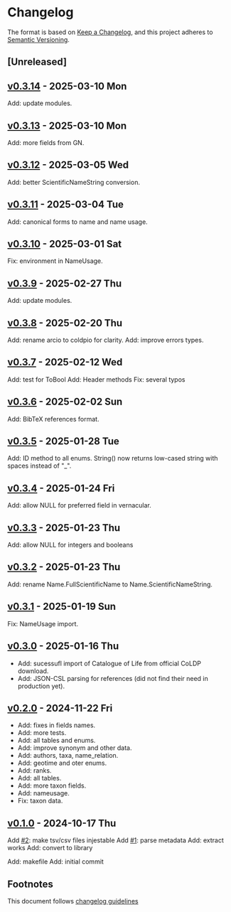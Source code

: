 # Changelog

The format is based on [Keep a Changelog](https://keepachangelog.com/en/1.0.0/),
and this project adheres to [Semantic Versioning](https://semver.org/spec/v2.0.0.html).

## [Unreleased]

## [v0.3.14] - 2025-03-10 Mon

Add: update modules.

## [v0.3.13] - 2025-03-10 Mon

Add: more fields from GN.

## [v0.3.12] - 2025-03-05 Wed

Add: better ScientificNameString conversion.

## [v0.3.11] - 2025-03-04 Tue

Add: canonical forms to name and name usage.

## [v0.3.10] - 2025-03-01 Sat

Fix: environment in NameUsage.

## [v0.3.9] - 2025-02-27 Thu

Add: update modules.

## [v0.3.8] - 2025-02-20 Thu

Add: rename arcio to coldpio for clarity.
Add: improve errors types.

## [v0.3.7] - 2025-02-12 Wed

Add: test for ToBool
Add: Header methods
Fix: several typos

## [v0.3.6] - 2025-02-02 Sun

Add: BibTeX references format.

## [v0.3.5] - 2025-01-28 Tue

Add: ID method to all enums. String() now returns low-cased string with
spaces instead of "\_".

## [v0.3.4] - 2025-01-24 Fri

Add: allow NULL for preferred field in vernacular.

## [v0.3.3] - 2025-01-23 Thu

Add: allow NULL for integers and booleans

## [v0.3.2] - 2025-01-23 Thu

Add: rename Name.FullScientificName to Name.ScientificNameString.

## [v0.3.1] - 2025-01-19 Sun

Fix: NameUsage import.

## [v0.3.0] - 2025-01-16 Thu

- Add: sucessufl import of Catalogue of Life from official CoLDP download.
- Add: JSON-CSL parsing for references (did not find their need in production
  yet).

## [v0.2.0] - 2024-11-22 Fri

- Add: fixes in fields names.
- Add: more tests.
- Add: all tables and enums.
- Add: improve synonym and other data.
- Add: authors, taxa, name_relation.
- Add: geotime and oter enums.
- Add: ranks.
- Add: all tables.
- Add: more taxon fields.
- Add: nameusage.
- Fix: taxon data.

## [v0.1.0] - 2024-10-17 Thu

Add [#2]: make tsv/csv files injestable
Add [#1]: parse metadata
Add: extract works
Add: convert to library

Add: makefile
Add: initial commit

## Footnotes

This document follows [changelog guidelines]

[v0.3.14]: https://github.com/gnames/coldp/compare/v0.3.13...v0.3.14
[v0.3.13]: https://github.com/gnames/coldp/compare/v0.3.12...v0.3.13
[v0.3.12]: https://github.com/gnames/coldp/compare/v0.3.11...v0.3.12
[v0.3.11]: https://github.com/gnames/coldp/compare/v0.3.10...v0.3.11
[v0.3.10]: https://github.com/gnames/coldp/compare/v0.3.9...v0.3.10
[v0.3.9]: https://github.com/gnames/coldp/compare/v0.3.8...v0.3.9
[v0.3.8]: https://github.com/gnames/coldp/compare/v0.3.7...v0.3.8
[v0.3.7]: https://github.com/gnames/coldp/compare/v0.3.6...v0.3.7
[v0.3.6]: https://github.com/gnames/coldp/compare/v0.3.5...v0.3.6
[v0.3.5]: https://github.com/gnames/coldp/compare/v0.3.4...v0.3.5
[v0.3.4]: https://github.com/gnames/coldp/compare/v0.3.3...v0.3.4
[v0.3.3]: https://github.com/gnames/coldp/compare/v0.3.2...v0.3.3
[v0.3.2]: https://github.com/gnames/coldp/compare/v0.3.1...v0.3.2
[v0.3.1]: https://github.com/gnames/coldp/compare/v0.3.0...v0.3.1
[v0.3.0]: https://github.com/gnames/coldp/compare/v0.2.0...v0.3.0
[v0.2.0]: https://github.com/gnames/coldp/compare/v0.1.0...v0.2.0
[v0.1.0]: https://github.com/gnames/coldp/compare/v0.0.0...v0.1.0
[v0.0.0]: https://github.com/gnames/coldp/tree/v0.0.0
[#10]: https://github.com/gnames/coldp/issues/10
[#9]: https://github.com/gnames/coldp/issues/9
[#8]: https://github.com/gnames/coldp/issues/8
[#7]: https://github.com/gnames/coldp/issues/7
[#6]: https://github.com/gnames/coldp/issues/6
[#5]: https://github.com/gnames/coldp/issues/5
[#4]: https://github.com/gnames/coldp/issues/4
[#3]: https://github.com/gnames/coldp/issues/3
[#2]: https://github.com/gnames/coldp/issues/2
[#1]: https://github.com/gnames/coldp/issues/1
[changelog guidelines]: https://keepachangelog.com/en/1.0.0/
